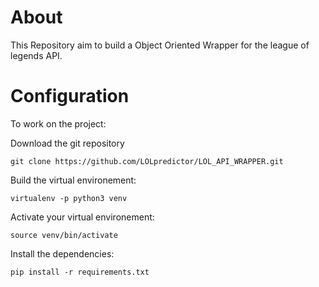 # About
This Repository aim to build a Object Oriented Wrapper for the
league of legends API.

# Configuration
To work on the project:

Download the git repository

```
git clone https://github.com/LOLpredictor/LOL_API_WRAPPER.git
```


Build the virtual environement:

```
virtualenv -p python3 venv
```

Activate your virtual environement:

```
source venv/bin/activate
```

Install the dependencies:

```
pip install -r requirements.txt
```